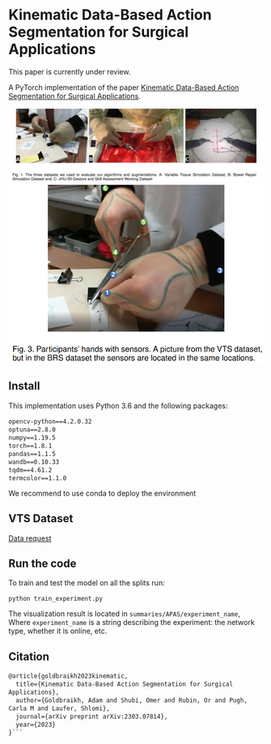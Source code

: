 # Kinematic Data-Based Action Segmentation for Surgical Applications
This paper is currently under review.

A PyTorch implementation of the paper [Kinematic Data-Based Action Segmentation for Surgical Applications](https://arxiv.org/pdf/2303.07814.pdf).

![Sensors' Locations](figs/datasets.PNG)
![data sets](figs/Sensors_Locations.PNG)

## Install
This implementation uses Python 3.6 and the following packages:
```
opencv-python==4.2.0.32
optuna==2.8.0
numpy==1.19.5
torch==1.8.1
pandas==1.1.5
wandb==0.10.33
tqdm==4.61.2
termcolor==1.1.0
```
We recommend to use conda to deploy the environment

## VTS Dataset
[Data request](https://docs.google.com/forms/d/e/1FAIpQLSeKvalfDwLBkxh1PgrVH14wu2a8UXl7xi0bSAYEU0z9yPrdUA/viewform?usp=sf_link/)


## Run the code
To train and test the model on all the splits run:
```
python train_experiment.py
```
The visualization result is located in `summaries/APAS/experiment_name`,
Where `experiment_name` is a string describing the experiment: the network type, whether it is online, etc.

## Citation
```
@article{goldbraikh2023kinematic,
  title={Kinematic Data-Based Action Segmentation for Surgical Applications},
  author={Goldbraikh, Adam and Shubi, Omer and Rubin, Or and Pugh, Carla M and Laufer, Shlomi},
  journal={arXiv preprint arXiv:2303.07814},
  year={2023}
}```
